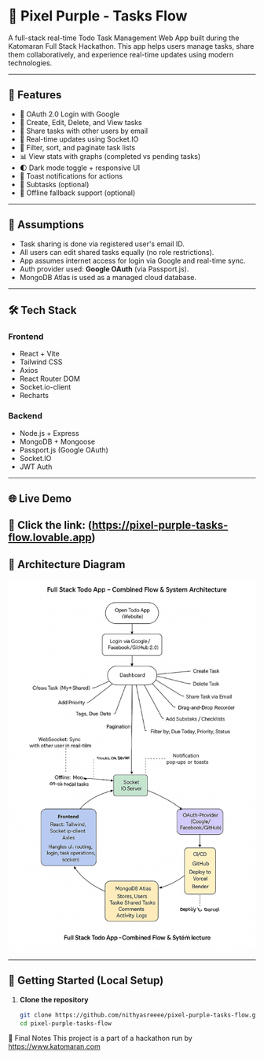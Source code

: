 # 🚀 Pixel Purple - Tasks Flow

A full-stack real-time Todo Task Management Web App built during the Katomaran Full Stack Hackathon. This app helps users manage tasks, share them collaboratively, and experience real-time updates using modern technologies.

---

## 📌 Features

- 🔐 OAuth 2.0 Login with Google
- 📝 Create, Edit, Delete, and View tasks
- 👥 Share tasks with other users by email
- 🔄 Real-time updates using Socket.IO
- 🎯 Filter, sort, and paginate task lists
- 📊 View stats with graphs (completed vs pending tasks)
- 🌓 Dark mode toggle + responsive UI
- 🔔 Toast notifications for actions
- 🧩 Subtasks (optional)
- 📶 Offline fallback support (optional)

---

## 🧠 Assumptions

- Task sharing is done via registered user's email ID.
- All users can edit shared tasks equally (no role restrictions).
- App assumes internet access for login via Google and real-time sync.
- Auth provider used: **Google OAuth** (via Passport.js).
- MongoDB Atlas is used as a managed cloud database.

---

## 🛠 Tech Stack

### Frontend
- React + Vite
- Tailwind CSS
- Axios
- React Router DOM
- Socket.io-client
- Recharts

### Backend
- Node.js + Express
- MongoDB + Mongoose
- Passport.js (Google OAuth)
- Socket.IO
- JWT Auth

---

## 🌐 Live Demo

🔗 **Click the link**: (https://pixel-purple-tasks-flow.lovable.app)
---



## 🧱 Architecture Diagram

![Architecture Diagram](src/assets/architecture-diagram.png)

---

## 🚀 Getting Started (Local Setup)

1. **Clone the repository**
   ```bash
   git clone https://github.com/nithyasreeee/pixel-purple-tasks-flow.git
   cd pixel-purple-tasks-flow

📌 Final Notes
This project is a part of a hackathon run by https://www.katomaran.com


